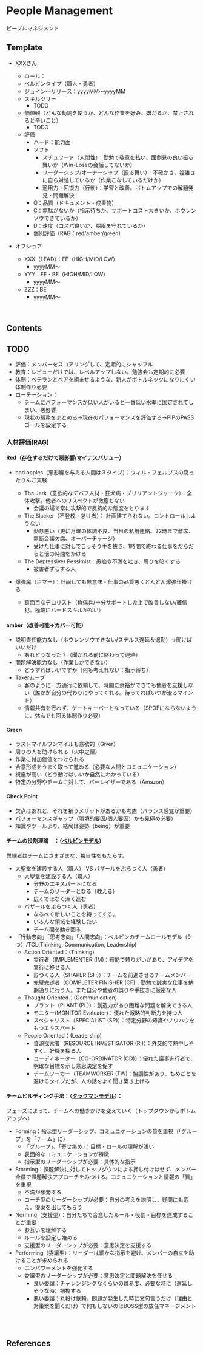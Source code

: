 # People Management
ピープルマネジメント

## Template
- XXXさん
  - ロール：
  - ベルビンタイプ（職人・勇者）
  - ジョイン〜リリース：yyyyMM〜yyyyMM
  - スキルツリー
      - TODO
  - 価値観（どんな動詞を使うか、どんな作業を好み、嫌がるか、禁止されると辛いこと）
    - TODO
  - 評価
    - ハード：能力面
    - ソフト
      - スチュワード（人間性）：勤勉で敬意を払い、面倒見の良い振る舞いか（Win-Loseの会話してないか）
      - リーダーシップ/オーナーシップ（振る舞い）：不確かさ、複雑さに自ら対処しているか（作業こなしているだけか）
      - 適用力・回復力（行動）：学習と改善。ボトムアップでの解題発見・問題解決
    - Q：品質（ドキュメント・成果物）
    - C：無駄がないか（指示待ちか、サポートコスト大きいか、ホウレンソウできているか）
    - D：速度（コスパ良いか、期限を守れているか）
    - 個別評価（RAG：red/amber/green）

- オフショア
  - XXX（LEAD）：FE（HIGH/MID/LOW）
    - yyyyMM〜
  - YYY：FE・BE（HIGH/MID/LOW）
    - yyyyMM〜
  - ZZZ：BE
    -  yyyyMM〜

<br>

## Contents

## TODO
- 評価：メンバーをスコアリングして、定期的にシャッフル
- 教育：レビューだけでは、レベルアップしない。勉強会も定期的に必要
- 体制：ベテランとペアを組ませるような、新人がボトルネックになりにくい体制作り必要
- ローテーション：
  - チームにパフォーマンスが低い人がいると一番低い水準に固定されてしまい、悪影響
  - 現状の職務をまとめる→現在のパフォーマンスを評価する→PIPのPASSゴールを設定する

### 人材評価(RAG)
#### Red（存在するだけで悪影響/マイナスバリュー）
- bad apples（悪影響を与える人間は３タイプ）：ウィル・フェルプスの腐ったりんご実験
  - The Jerk（意欲的なデバフ人材・狂犬病・ブリリアントジャーク）：全体攻撃。他者へのリスペクトが微塵もない
    - 会議の場で常に攻撃的で反抗的な態度をとります
  - The Slacker（不登校・怠け者）： 計画建てられない。コントロールしようない
    - 勤怠悪い（更に月曜の体調不良、当日の私用連絡、22時まで離席、無断会議欠席、オーバーチャージ）
    - 受けた仕事に対してこっそり手を抜き、1時間で終わる仕事をだらだらと倍の時間をかける
  - The Depressive/ Pessimist：愚痴や不満を吐き、周りを暗くする
    - 被害者ずらする人

- 爆弾魔（ボマー）：計画しても無意味・仕事の品質悪くどんどん爆弾仕掛ける
  - 真面目なテロリスト（負傷兵/十分サポートした上で改善しない/確信犯。極端にハードスキルがない）

#### amber（改善可能→カバー可能）
- 説明責任能力なし（ホウレンソウできない/ステルス遅延＆退勤）→聞けばいいだけ
    - あれどうなった？（聞かれる前に終わって連絡）
- 問題解決能力なし（作業しかできない）
    - どうすればいいですか（何も考えれない：指示待ち）
- Takerムーブ
    - 客のように一方通行に依頼して、時間に余裕ができても他者を支援しない（誰かが自分の代わりにやってくれる。待ってればいつか治るマインド）
    - 情報共有を行わず、ゲートキーバーとなっている（SPOFにならないように、休んでも回る体制作り必要）

#### Green
- ラストマイルワンマイルも意欲的（Giver）
- 周りの人を助けられる（火中之栗）
- 作業に付加価値をつけられる
- 合意形成をうまく取って進める（必要な人間とコミュニケーション）
- 視座が高い（どう動けばいいか自然にわかっている）
- 特定の分野やチームに対して、バーレイザーである（Amazon）
    
#### Check Point
- 欠点はあれど、それを補うメリットがあるかも考慮（バランス感覚が重要）
- パフォーマンスギャップ（環境的要因/個人要因）かも見極め必要）
- 知識やツールより、結局は姿勢（being）が重要

#### チームの役割理論　：（[ベルビンモデル](https://asana.com/ja/resources/team-roles)）
異端者はチームにさまざまな、独自性をもたらす。
- 大聖堂を建設する人（職人） VS バザールをぶらつく人（勇者）
    - 大聖堂を建設する人（職人）
        - 分野のエキスパートになる
        - チームのリーダーとなる（教える）
        - 広くではなく深く進む
    - バザールをぶらつく人（勇者）
        - なるべく新しいことを持ってくる。
        - いろんな領域を経験したい
        - チーム間を動き回る
- 「行動志向」「思考志向」「人間志向」：ベルビンのチームロールモデル（9つ）/TCL(Thinking, Communication, Leadership)
    - Action Oriented：(Thinking)
        - 実行者（IMPLEMENTER (IM)：有能で頼りがいがあり、アイデアを実行に移せる人
        - 形づくる人（SHAPER (SH)）：チームを前進させるチームメンバー
        - 完璧完遂者（COMPLETER FINISHER (CF)：勤勉で誠実な仕事を納期通りに行う人。また自分や他者の誤りや手抜きに厳密な人
    - Thought Oriented：(Communication)
        - プラント（PLANT (PL)）：創造力があり困難な問題を解決できる人
        - モニター(MONITOR Evaluator)：優れた戦略的判断力を持つ人
        - スペシャリスト（SPECIALIST (SP)）：特定分野の知識やノウハウをもつエキスパート
    - People Oriented：(Leadership)
        - 資源探索者（RESOURCE INVESTIGATOR (RI)）：外交的で熱中しやすく、好機を探る人
        - コーディネーター（CO-ORDINATOR (CD)）：優れた議事進行者で、明確な目標を示し意思決定を促す
        - チームワーカー（TEAMWORKER (TW)：協調性があり、もめごとを避けるタイプだが、人の話をよく聞き築き上げる

#### チームビルディング手法：（[タックマンモデル](https://asana.com/ja/resources/stages-of-team-development)）：
フェーズによって、チームへの働きかけを変えていく（トップダウンからボトムアップへ）
- Forming：指示型リーダーシップ、コミュニケーションの量を重視（「グループ」を「チーム」に）
    - 「グループ」、「寄せ集め」：目標・ロールの理解が浅い
    - 表面的なコミュニケーションが特徴
    - 指示型のリーダーシップが必要：具体的な指示
- Storming：課題解決に対してトップダウンによる押し付けはせず、メンバー全員で課題解決アプローチをみつける。コミュニケーションと情報の「質」を重視
    - 不満が頻発する
    - コーチ型のリーダーシップが必要：自分の考えを説明し、疑問にも応え、提案を出してもらう
- Norming（支援型）：自分たちで合意したルール・役割・目標を達成することが重要
    - お互いを理解する
    - ルールを設定し始める
    - 支援型のリーダーシップが必要：意思決定を支援する
- Performing（委譲型）：リーダーは細かな指示を避け、メンバーの自立を助けることが求められる
    - エンパワーメントを強化する
    - 委譲型のリーダーシップが必要：意思決定と問題解決を任せる
      - 良い委譲：チャレンジングなくらいの難易度、必要な時に（遅延しそうな時）把握する
      - 悪い委譲：丸投け依頼。問題が発生した時に文句言うだけ（理由と対策案を聞くだけ）で何もしないのはBOSS型の放任マネージメント

<br><br>

## References